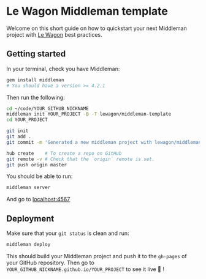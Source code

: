 # Le Wagon Middleman template

Welcome on this short guide on how to quickstart your next Middleman project with [Le Wagon](https://www.lewagon.com) best practices.

## Getting started

In your terminal, check you have Middleman:

```bash
gem install middleman
# You should have a version >= 4.2.1
```

Then run the following:

```bash
cd ~/code/YOUR_GITHUB_NICKNAME
middleman init YOUR_PROJECT -B -T lewagon/middleman-template
cd YOUR_PROJECT

git init
git add .
git commit -m 'Generated a new middleman project with lewagon/middleman-template'

hub create    # To create a repo on GitHub
git remote -v # Check that the `origin` remote is set.
git push origin master
```

You should be able to run:

```bash
middleman server
```

And go to [localhost:4567](http://localhost:4567)

## Deployment

Make sure that your `git status` is clean and run:

```bash
middleman deploy
```

This should build your Middleman project and push it to the `gh-pages` of your GitHub repository. Then go to `YOUR_GITHUB_NICKNAME.github.io/YOUR_PROJECT` to see it live 🚀 !
